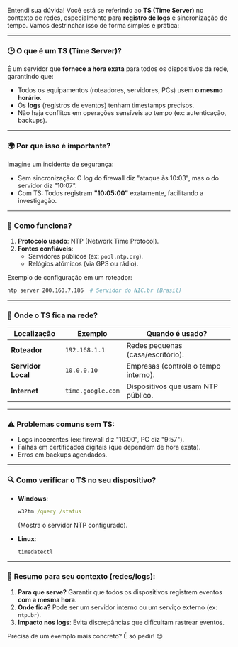 Entendi sua dúvida! Você está se referindo ao **TS (Time Server)** no contexto de redes, especialmente para **registro de logs** e sincronização de tempo. Vamos destrinchar isso de forma simples e prática:

---

### 🕒 **O que é um TS (Time Server)?**  
É um servidor que **fornece a hora exata** para todos os dispositivos da rede, garantindo que:  
- Todos os equipamentos (roteadores, servidores, PCs) usem **o mesmo horário**.  
- Os **logs** (registros de eventos) tenham timestamps precisos.  
- Não haja conflitos em operações sensíveis ao tempo (ex: autenticação, backups).  

---

### 🌍 **Por que isso é importante?**  
Imagine um incidente de segurança:  
- Sem sincronização: O log do firewall diz "ataque às 10:03", mas o do servidor diz "10:07".  
- Com TS: Todos registram **"10:05:00"** exatamente, facilitando a investigação.  

---

### 🔧 **Como funciona?**  
1. **Protocolo usado**: NTP (Network Time Protocol).  
2. **Fontes confiáveis**:  
   - Servidores públicos (ex: `pool.ntp.org`).  
   - Relógios atômicos (via GPS ou rádio).  

Exemplo de configuração em um roteador:  
```bash
ntp server 200.160.7.186  # Servidor do NIC.br (Brasil)
```

---

### 📍 **Onde o TS fica na rede?**  
| **Localização**       | **Exemplo**                | **Quando é usado?**  
|-----------------------|----------------------------|----------------------|  
| **Roteador**          | `192.168.1.1`              | Redes pequenas (casa/escritório). |  
| **Servidor Local**    | `10.0.0.10`                | Empresas (controla o tempo interno). |  
| **Internet**          | `time.google.com`          | Dispositivos que usam NTP público. |  

---

### ⚠️ **Problemas comuns sem TS:**  
- Logs incoerentes (ex: firewall diz "10:00", PC diz "9:57").  
- Falhas em certificados digitais (que dependem de hora exata).  
- Erros em backups agendados.  

---

### 🔍 **Como verificar o TS no seu dispositivo?**  
- **Windows**:  
  ```cmd
  w32tm /query /status
  ```  
  (Mostra o servidor NTP configurado).  

- **Linux**:  
  ```bash
  timedatectl
  ```  

---

### 🎯 **Resumo para seu contexto (redes/logs):**  
1. **Para que serve?** Garantir que todos os dispositivos registrem eventos **com a mesma hora**.  
2. **Onde fica?** Pode ser um servidor interno ou um serviço externo (ex: `ntp.br`).  
3. **Impacto nos logs**: Evita discrepâncias que dificultam rastrear eventos.  

Precisa de um exemplo mais concreto? É só pedir! 😊